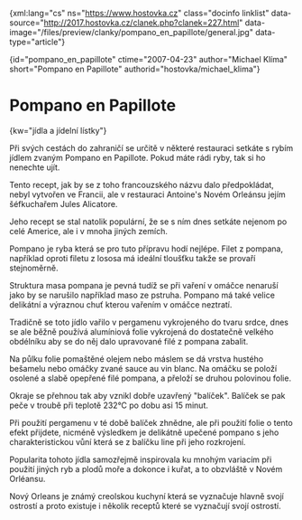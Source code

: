 
{xml:lang="cs" ns="https://www.hostovka.cz" class="docinfo linklist" data-source="http://2017.hostovka.cz/clanek.php?clanek=227.html" data-image="/files/preview/clanky/pompano\_en\_papillote/general.jpg" data-type="article"}

{id="pompano\_en\_papillote" ctime="2007-04-23" author="Michael Klíma" short="Pompano en Papillote" authorid="hostovka/michael_klima"}

# Pompano en Papillote

<!-- generated attribute kw by user_udpatekw.sh on 2019-03-13, do not edit -->

{kw="jídla a jídelní lístky"}

Při svých cestách do zahraničí se určitě v některé restauraci setkáte s rybím jídlem zvaným Pompano en Papillote. Pokud máte rádi ryby, tak si ho nenechte ujít.

Tento recept, jak by se z toho francouzského názvu dalo předpokládat, nebyl vytvořen ve Francii, ale v restauraci Antoine's Novém Orleánsu jejím šéfkuchařem Jules Alicatore.

Jeho recept se stal natolik populární, že se s ním dnes setkáte nejenom po celé Americe, ale i v mnoha jiných zemích.

Pompano je ryba která se pro tuto přípravu hodí nejlépe. Filet z pompana, například oproti filetu z lososa má ideální tloušťku takže se provaří stejnoměrně.

Struktura masa pompana je pevná tudíž se při vaření v omáčce nenaruší jako by se narušilo například maso ze pstruha. Pompano má také velice delikátní a výraznou chuť kterou vařením v omáčce neztratí.

Tradičně se toto jídlo vařilo v pergamenu vykrojeného do tvaru srdce, dnes se ale běžně používá alumíniová folie vykrojená do dostatečně velkého obdélníku aby se do něj dalo upravované filé z pompana zabalit.

Na půlku folie pomaštěné olejem nebo máslem se dá vrstva hustého bešamelu nebo omáčky zvané sauce au vin blanc. Na omáčku se položí osolené a slabě opepřené filé pompana, a přeloží se druhou polovinou folie.

Okraje se přehnou tak aby vznikl dobře uzavřený "balíček". Balíček se pak peče v troubě při teplotě 232°C po dobu asi 15 minut.

Při použití pergamenu v té době balíček zhnědne, ale při použití folie o tento efekt přijdete, nicméně výsledkem je delikátně upečené pompano s jeho charakteristickou vůní která se z balíčku line při jeho rozkrojení.

Popularita tohoto jídla samozřejmě inspirovala ku mnohým variacím při použití jiných ryb a plodů moře a dokonce i kuřat, a to obzvláště v Novém Orléansu.

Nový Orleans je známý creolskou kuchyní která se vyznačuje hlavně svojí ostrostí a proto existuje i několik receptů které se vyznačují svojí ostrostí.

